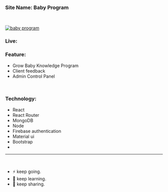 ### Site Name: Baby Program
<br/> 

[![baby program](https://i.ibb.co/d0W4Zv6/baby-1.png)](https://baby-care-program.web.app/)
### Live:  

### Feature:
- Grow Baby Knowledge Program 
- Client feedback 
- Admin Control Panel 
<br/>

### Technology:
- React 
- React Router 
- MongoDB 
- Node 
- Firebase authentication 
- Material ui 
- Bootstrap
- 
<hr> 
<br/> 
 
- ⚡ keep going.
- 🌱 keep learning.
- 💬 keep sharing.

